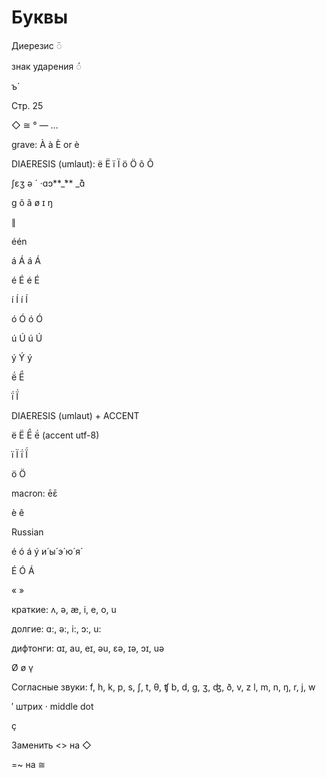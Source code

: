 # Буквы

Диерезис ◌̈

знак ударения ◌́

ъ́

Стр. 25

◇ ≅ ° — …

grave: À à È or è

DIAERESIS \(umlaut\): ë Ë ï Ï ö Ö õ Õ

ʃɛʒ ə ´ ·ɑɔ**\_́** \_̄ɑ̃

ɡ õ ã ø ɪ ŋ

∥

één

á Á á Á

é É é É

í Í í Í

ó Ó ó Ó

ú Ú ú Ú

ý Ý ý

ë́ Ë́

ḯ Ḯ

DIAERESIS \(umlaut\) + ACCENT

ë Ë Ë́ ë́ \(accent utf-8\)

ï Ï ḯ Ḯ

ö Ö

macron: ēɛ̄

è ê

Russian

é ó á ý и́ ы́ э́ ю́ я́

É Ó Á

« »

краткие: ʌ, ə, æ, i, e, o, u

долгие: ɑ:, ə:, i:, ɔ:, u:

дифтонги: ɑɪ, au, eɪ, əu, ɛə, ɪə, ɔɪ, uə

Ø ø γ

Согласные звуки: f, h, k, p, s, ʃ, t, θ, ʧ b, d, g, ʒ, ʤ, ð, v, z l, m, n, ŋ, r, j, w

′ штрих · middle dot

ç



Заменить &lt;&gt; на ◇

=~ на ≅



